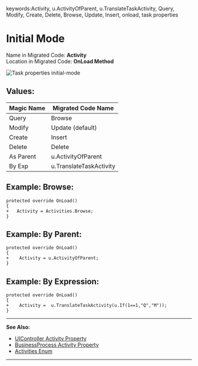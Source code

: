 ﻿keywords:Activity, u.ActivityOfParent, u.TranslateTaskActivity, Query, Modify, Create, Delete, Browse, Update, Insert, onload, task properties
# Initial Mode

Name in Migrated Code: **Activity**  
Location in Migrated Code: **OnLoad Method**

![Task properties initial-mode](Task-properties-initial-mode.jpg)

## Values:

| Magic Name | Migrated Code Name      |
|------------|-------------------------|
| Query      | Browse                  |
| Modify     | Update (default)        |
| Create     | Insert                  |
| Delete     | Delete                  |
| As Parent  | u.ActivityOfParent      |
| By Exp     | u.TranslateTaskActivity |

## Example: Browse:
```csdiff
protected override OnLoad()
{   
+   Activity = Activities.Browse;
}

```
## Example: By Parent:
```csdiff
protected override OnLoad()
{   
+    Activity = u.ActivityOfParent;    
}
```
## Example: By Expression:
```csdiff
protected override OnLoad()
{   
+    Activity =  u.TranslateTaskActivity(u.If(1==1,"Q","M"));     
}
```

---
**See Also:**

- [UIController Activity Property](/referencehtml/P_Firefly_Box_UIController_Activity.htm)
- [BusinessProcess Activity Property](/referencehtml/P_Firefly_Box_BusinessProcess_Activity.htm)
- [Activities Enum](/referencehtml/T_Firefly_Box_Activities.htm)

---
